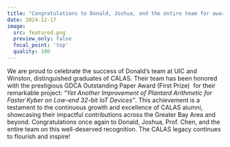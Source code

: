```yaml
---
title: "Congratulations to Donald, Joshua, and the entire team for awarding this GDCA prize!"
date: 2024-12-17
image:
  src: featured.png
  preview_only: false
  focal_point: 'top'
  quality: 100
---
```


<!--more-->

We are proud to celebrate the success of Donald’s team at UIC and Winston, distinguished graduates of CALAS. Their team has been honored with the prestigious GDCA Outstanding Paper Award (First Prize)  for their remarkable project: *“Yet Another Improvement of Plantard Arithmetic for Faster Kyber on Low-end 32-bit IoT Devices”*.
This achievement is a testament to the continuous growth and excellence of CALAS alumni, showcasing their impactful contributions across the Greater Bay Area and beyond.
Congratulations once again to Donald, Joshua, Prof. Chen, and the entire team on this well-deserved recognition. The CALAS legacy continues to flourish and inspire!
